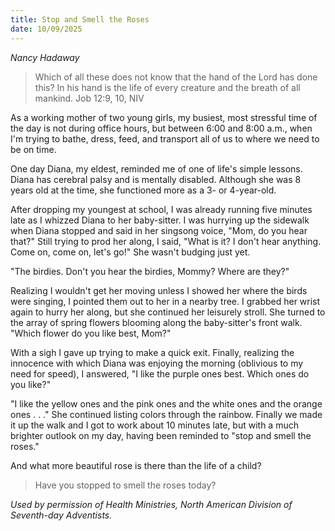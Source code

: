 ```yaml
---
title: Stop and Smell the Roses
date: 10/09/2025
---
```


_Nancy Hadaway_

> <p></p>
> Which of all these does not know that the hand of the Lord has done this? In his hand is the life of every creature and the breath of all mankind. Job 12:9, 10, NIV

As a working mother of two young girls, my busiest, most stressful time of the day is not during office hours, but between 6:00 and 8:00 a.m., when I'm trying to bathe, dress, feed, and transport all of us to where we need to be on time.

One day Diana, my eldest, reminded me of one of life's simple lessons. Diana has cerebral palsy and is mentally disabled. Although she was 8 years old at the time, she functioned more as a 3- or 4-year-old.

After dropping my youngest at school, I was already running five minutes late as I whizzed Diana to her baby-sitter. I was hurrying up the sidewalk when Diana stopped and said in her singsong voice, "Mom, do you hear that?" Still trying to prod her along, I said, "What is it? I don't hear anything. Come on, come on, let's go!" She wasn't budging just yet.

"The birdies. Don't you hear the birdies, Mommy? Where are they?"

Realizing I wouldn't get her moving unless I showed her where the birds were singing, I pointed them out to her in a nearby tree. I grabbed her wrist again to hurry her along, but she continued her leisurely stroll. She turned to the array of spring flowers blooming along the baby-sitter's front walk. "Which flower do you like best, Mom?"

With a sigh I gave up trying to make a quick exit. Finally, realizing the innocence with which Diana was enjoying the morning (oblivious to my need for speed), I answered, "I like the purple ones best. Which ones do you like?"

"I like the yellow ones and the pink ones and the white ones and the orange ones . . ."
She continued listing colors through the rainbow. Finally we made it up the walk and I got to work about 10 minutes late, but with a much brighter outlook on my day, having been reminded to "stop and smell the roses."

And what more beautiful rose is there than the life of a child?

> <callout></callout>
> Have you stopped to smell the roses today?

_Used by permission of Health Ministries, North American Division of Seventh-day Adventists._